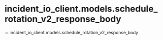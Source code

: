 # incident_io_client.models.schedule_rotation_v2_response_body

::: incident_io_client.models.schedule_rotation_v2_response_body
